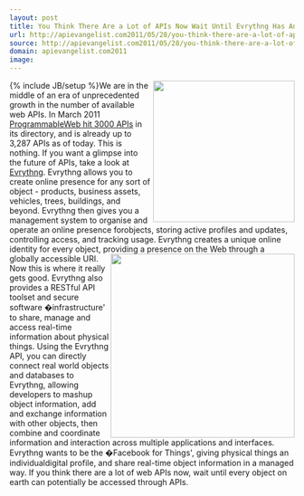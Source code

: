 ```yaml
---
layout: post
title: You Think There Are a Lot of APIs Now Wait Until Evrythng Has An API
url: http://apievangelist.com2011/05/28/you-think-there-are-a-lot-of-apis-now-wait-until-evrythng-has-an-api/
source: http://apievangelist.com2011/05/28/you-think-there-are-a-lot-of-apis-now-wait-until-evrythng-has-an-api/
domain: apievangelist.com2011
image: 
---
```

{% include JB/setup %}<a title="Evrythng" href="http://www.evrythng.net/index.html"><img src="http://kinlane-productions.s3.amazonaws.com/api-evangelist/Evrythng-Logo.png"  width="250" align="right" /></a>We are in the middle of an era of unprecedented growth in the number of available web APIs. In March 2011 <a title="ProgrammableWeb hit 3000 APIs" href="http://blog.apievangelist.com/2011/03/08/programmable-web-3000-apis-and-growing/">ProgrammableWeb hit 3000 APIs</a> in its directory, and is already up to 3,287 APIs as of today.
This is nothing. If you want a glimpse into the future of APIs, take a look at <a title="Evrythng" href="http://www.evrythng.net/index.html">Evrythng</a>.
Evrythng allows you to create online presence for any sort of object - products, business assets, vehicles, trees, buildings, and beyond.
Evrythng then gives you a management system to organise and operate an online presence forobjects, storing active profiles and updates, controlling access, and tracking usage. Evrythng creates a unique online identity for every object, providing a presence on the Web through a globally accessible URI.
<img src="http://kinlane-productions.s3.amazonaws.com/api-evangelist/Evrythng-Sensors.png"  width="325" align="right" />Now this is where it really gets good. Evrythng also provides a RESTful API toolset and secure software �infrastructure' to share, manage and access real-time information about physical things.
Using the Evrythng API, you can directly connect real world objects and databases to Evrythng, allowing developers to mashup object information, add and exchange information with other objects, then combine and coordinate information and interaction across multiple applications and interfaces.
Evrythng wants to be the �Facebook for Things', giving physical things an individualdigital profile, and share real-time object information in a managed way.
If you think there are a lot of web APIs now, wait until every object on earth can potentially be accessed through APIs.
